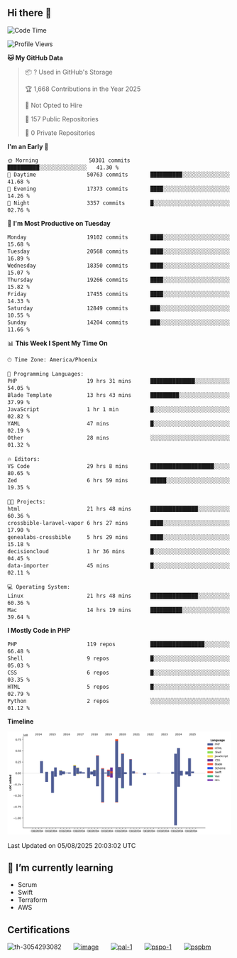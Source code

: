 ## Hi there 👋

<!--START_SECTION:waka-->
![Code Time](http://img.shields.io/badge/Code%20Time-11%2C501%20hrs%2020%20mins-blue)

![Profile Views](http://img.shields.io/badge/Profile%20Views-0-blue)

**🐱 My GitHub Data** 

> 📦 ? Used in GitHub's Storage 
 > 
> 🏆 1,668 Contributions in the Year 2025
 > 
> 🚫 Not Opted to Hire
 > 
> 📜 157 Public Repositories 
 > 
> 🔑 0 Private Repositories 
 > 
**I'm an Early 🐤** 

```text
🌞 Morning                50301 commits       ██████████░░░░░░░░░░░░░░░   41.30 % 
🌆 Daytime                50763 commits       ██████████░░░░░░░░░░░░░░░   41.68 % 
🌃 Evening                17373 commits       ████░░░░░░░░░░░░░░░░░░░░░   14.26 % 
🌙 Night                  3357 commits        █░░░░░░░░░░░░░░░░░░░░░░░░   02.76 % 
```
📅 **I'm Most Productive on Tuesday** 

```text
Monday                   19102 commits       ████░░░░░░░░░░░░░░░░░░░░░   15.68 % 
Tuesday                  20568 commits       ████░░░░░░░░░░░░░░░░░░░░░   16.89 % 
Wednesday                18350 commits       ████░░░░░░░░░░░░░░░░░░░░░   15.07 % 
Thursday                 19266 commits       ████░░░░░░░░░░░░░░░░░░░░░   15.82 % 
Friday                   17455 commits       ████░░░░░░░░░░░░░░░░░░░░░   14.33 % 
Saturday                 12849 commits       ███░░░░░░░░░░░░░░░░░░░░░░   10.55 % 
Sunday                   14204 commits       ███░░░░░░░░░░░░░░░░░░░░░░   11.66 % 
```


📊 **This Week I Spent My Time On** 

```text
🕑︎ Time Zone: America/Phoenix

💬 Programming Languages: 
PHP                      19 hrs 31 mins      ██████████████░░░░░░░░░░░   54.05 % 
Blade Template           13 hrs 43 mins      █████████░░░░░░░░░░░░░░░░   37.99 % 
JavaScript               1 hr 1 min          █░░░░░░░░░░░░░░░░░░░░░░░░   02.82 % 
YAML                     47 mins             █░░░░░░░░░░░░░░░░░░░░░░░░   02.19 % 
Other                    28 mins             ░░░░░░░░░░░░░░░░░░░░░░░░░   01.32 % 

🔥 Editors: 
VS Code                  29 hrs 8 mins       ████████████████████░░░░░   80.65 % 
Zed                      6 hrs 59 mins       █████░░░░░░░░░░░░░░░░░░░░   19.35 % 

🐱‍💻 Projects: 
html                     21 hrs 48 mins      ███████████████░░░░░░░░░░   60.36 % 
crossbible-laravel-vapor 6 hrs 27 mins       ████░░░░░░░░░░░░░░░░░░░░░   17.90 % 
genealabs-crossbible     5 hrs 29 mins       ████░░░░░░░░░░░░░░░░░░░░░   15.18 % 
decisioncloud            1 hr 36 mins        █░░░░░░░░░░░░░░░░░░░░░░░░   04.45 % 
data-importer            45 mins             █░░░░░░░░░░░░░░░░░░░░░░░░   02.11 % 

💻 Operating System: 
Linux                    21 hrs 48 mins      ███████████████░░░░░░░░░░   60.36 % 
Mac                      14 hrs 19 mins      ██████████░░░░░░░░░░░░░░░   39.64 % 
```

**I Mostly Code in PHP** 

```text
PHP                      119 repos           █████████████████░░░░░░░░   66.48 % 
Shell                    9 repos             █░░░░░░░░░░░░░░░░░░░░░░░░   05.03 % 
CSS                      6 repos             █░░░░░░░░░░░░░░░░░░░░░░░░   03.35 % 
HTML                     5 repos             █░░░░░░░░░░░░░░░░░░░░░░░░   02.79 % 
Python                   2 repos             ░░░░░░░░░░░░░░░░░░░░░░░░░   01.12 % 
```



**Timeline**

![Lines of Code chart](https://raw.githubusercontent.com/mikebronner/mikebronner/master/assets/bar_graph.png)


 Last Updated on 05/08/2025 20:03:02 UTC
<!--END_SECTION:waka-->

<!--
**mikebronner/mikebronner** is a ✨ _special_ ✨ repository because its `README.md` (this file) appears on your GitHub profile.

Here are some ideas to get you started:

- 🔭 I’m currently working on ...
- 🌱 I’m currently learning ...
- 👯 I’m looking to collaborate on ...
- 🤔 I’m looking for help with ...
- 💬 Ask me about ...
- 📫 How to reach me: ...
- 😄 Pronouns: ...
- ⚡ Fun fact: ...
-->

## 🌱 I’m currently learning

- Scrum
- Swift
- Terraform
- AWS

## Certifications

![th-3054293082](https://user-images.githubusercontent.com/1791050/208267034-c5006f82-ae89-41eb-9478-7106c5aba070.jpg)
&nbsp;&nbsp;&nbsp;&nbsp;&nbsp;
[![image](https://images.credly.com/size/100x100/images/a2790314-008a-4c3d-9553-f5e84eb359ba/image.png)](https://www.credly.com/users/mike-bronner)
&nbsp;&nbsp;&nbsp;&nbsp;&nbsp;
[![pal-1](https://images.credly.com/size/100x100/images/78c772ee-6b3c-4348-ac66-58ac5a2cf581/image.png)](https://www.credly.com/users/mike-bronner)
&nbsp;&nbsp;&nbsp;&nbsp;&nbsp;
[![pspo-1](https://images.credly.com/size/100x100/images/591762c5-fae7-49c6-b326-e1756979928d/image.png)](https://www.credly.com/users/mike-bronner)
&nbsp;&nbsp;&nbsp;&nbsp;&nbsp;
[![pspbm](https://images.credly.com/size/100x100/images/55a21a78-59af-4294-810e-e4014e9ca1be/image.png)](https://www.credly.com/users/mike-bronner)
